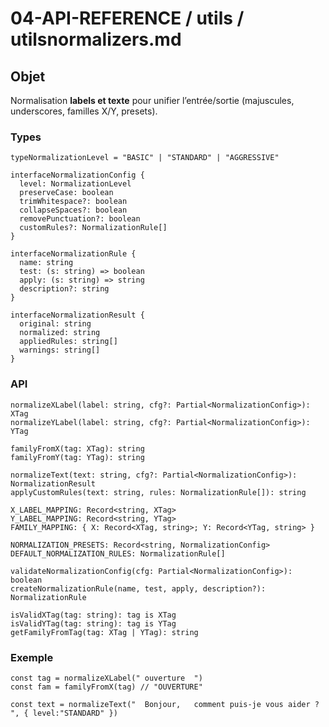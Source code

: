 ﻿
# 04-API-REFERENCE / utils / utilsnormalizers.md

## Objet

Normalisation **labels et texte** pour unifier l’entrée/sortie (majuscules, underscores, familles X/Y, presets).

### Types

<pre class="overflow-visible!" data-start="6142" data-end="6674"><div class="contain-inline-size rounded-2xl relative bg-token-sidebar-surface-primary"><div class="sticky top-9"><div class="absolute end-0 bottom-0 flex h-9 items-center pe-2"><div class="bg-token-bg-elevated-secondary text-token-text-secondary flex items-center gap-4 rounded-sm px-2 font-sans text-xs"></div></div></div><div class="overflow-y-auto p-4" dir="ltr"><code class="whitespace-pre! language-ts"><span><span>type</span><span></span><span>NormalizationLevel</span><span> = </span><span>"BASIC"</span><span> | </span><span>"STANDARD"</span><span> | </span><span>"AGGRESSIVE"</span><span>

</span><span>interface</span><span></span><span>NormalizationConfig</span><span> {
  </span><span>level</span><span>: </span><span>NormalizationLevel</span><span>
  </span><span>preserveCase</span><span>: </span><span>boolean</span><span>
  trimWhitespace?: </span><span>boolean</span><span>
  collapseSpaces?: </span><span>boolean</span><span>
  removePunctuation?: </span><span>boolean</span><span>
  customRules?: </span><span>NormalizationRule</span><span>[]
}

</span><span>interface</span><span></span><span>NormalizationRule</span><span> {
  </span><span>name</span><span>: </span><span>string</span><span>
  </span><span>test</span><span>: </span><span>(s: string</span><span>) => </span><span>boolean</span><span>
  </span><span>apply</span><span>: </span><span>(s: string</span><span>) => </span><span>string</span><span>
  description?: </span><span>string</span><span>
}

</span><span>interface</span><span></span><span>NormalizationResult</span><span> {
  </span><span>original</span><span>: </span><span>string</span><span>
  </span><span>normalized</span><span>: </span><span>string</span><span>
  </span><span>appliedRules</span><span>: </span><span>string</span><span>[]
  </span><span>warnings</span><span>: </span><span>string</span><span>[]
}
</span></span></code></div></div></pre>

### API

<pre class="overflow-visible!" data-start="6684" data-end="7579"><div class="contain-inline-size rounded-2xl relative bg-token-sidebar-surface-primary"><div class="sticky top-9"><div class="absolute end-0 bottom-0 flex h-9 items-center pe-2"><div class="bg-token-bg-elevated-secondary text-token-text-secondary flex items-center gap-4 rounded-sm px-2 font-sans text-xs"></div></div></div><div class="overflow-y-auto p-4" dir="ltr"><code class="whitespace-pre! language-ts"><span><span>normalizeXLabel</span><span>(</span><span>label</span><span>: </span><span>string</span><span>, cfg?: </span><span>Partial</span><span><</span><span>NormalizationConfig</span><span>>): </span><span>XTag</span><span>
</span><span>normalizeYLabel</span><span>(</span><span>label</span><span>: </span><span>string</span><span>, cfg?: </span><span>Partial</span><span><</span><span>NormalizationConfig</span><span>>): </span><span>YTag</span><span>

</span><span>familyFromX</span><span>(</span><span>tag</span><span>: </span><span>XTag</span><span>): </span><span>string</span><span>
</span><span>familyFromY</span><span>(</span><span>tag</span><span>: </span><span>YTag</span><span>): </span><span>string</span><span>

</span><span>normalizeText</span><span>(</span><span>text</span><span>: </span><span>string</span><span>, cfg?: </span><span>Partial</span><span><</span><span>NormalizationConfig</span><span>>): </span><span>NormalizationResult</span><span>
</span><span>applyCustomRules</span><span>(</span><span>text</span><span>: </span><span>string</span><span>, </span><span>rules</span><span>: </span><span>NormalizationRule</span><span>[]): </span><span>string</span><span>

</span><span>X_LABEL_MAPPING</span><span>: </span><span>Record</span><span><</span><span>string</span><span>, </span><span>XTag</span><span>>
</span><span>Y_LABEL_MAPPING</span><span>: </span><span>Record</span><span><</span><span>string</span><span>, </span><span>YTag</span><span>>
</span><span>FAMILY_MAPPING</span><span>: { </span><span>X</span><span>: </span><span>Record</span><span><</span><span>XTag</span><span>, </span><span>string</span><span>>; </span><span>Y</span><span>: </span><span>Record</span><span><</span><span>YTag</span><span>, </span><span>string</span><span>> }

</span><span>NORMALIZATION_PRESETS</span><span>: </span><span>Record</span><span><</span><span>string</span><span>, </span><span>NormalizationConfig</span><span>>
</span><span>DEFAULT_NORMALIZATION_RULES</span><span>: </span><span>NormalizationRule</span><span>[]

</span><span>validateNormalizationConfig</span><span>(</span><span>cfg</span><span>: </span><span>Partial</span><span><</span><span>NormalizationConfig</span><span>>): </span><span>boolean</span><span>
</span><span>createNormalizationRule</span><span>(name, test, apply, description?): </span><span>NormalizationRule</span><span>

</span><span>isValidXTag</span><span>(</span><span>tag</span><span>: </span><span>string</span><span>): tag is </span><span>XTag</span><span>
</span><span>isValidYTag</span><span>(</span><span>tag</span><span>: </span><span>string</span><span>): tag is </span><span>YTag</span><span>
</span><span>getFamilyFromTag</span><span>(</span><span>tag</span><span>: </span><span>XTag</span><span> | </span><span>YTag</span><span>): </span><span>string</span><span>
</span></span></code></div></div></pre>

### Exemple

<pre class="overflow-visible!" data-start="7593" data-end="7787"><div class="contain-inline-size rounded-2xl relative bg-token-sidebar-surface-primary"><div class="sticky top-9"><div class="absolute end-0 bottom-0 flex h-9 items-center pe-2"><div class="bg-token-bg-elevated-secondary text-token-text-secondary flex items-center gap-4 rounded-sm px-2 font-sans text-xs"></div></div></div><div class="overflow-y-auto p-4" dir="ltr"><code class="whitespace-pre! language-ts"><span><span>const</span><span> tag = </span><span>normalizeXLabel</span><span>(</span><span>" ouverture  "</span><span>)
</span><span>const</span><span> fam = </span><span>familyFromX</span><span>(tag) </span><span>// "OUVERTURE"</span><span>

</span><span>const</span><span> text = </span><span>normalizeText</span><span>(</span><span>"  Bonjour,   comment puis-je vous aider ?  "</span><span>, { </span><span>level</span><span>:</span><span>"STANDARD"</span><span> })</span></span></code></div></div></pre>
